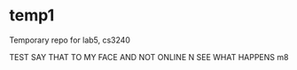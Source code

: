 temp1
=====

Temporary repo for lab5, cs3240

TEST
SAY THAT TO MY FACE AND NOT ONLINE N SEE WHAT HAPPENS m8